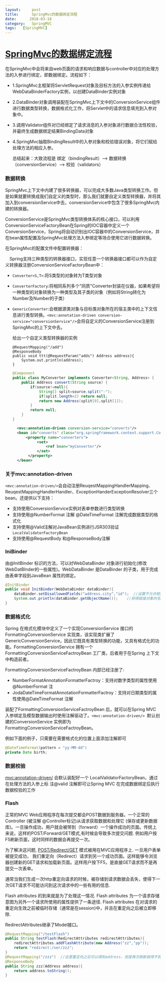 ```yaml
---
layout:     post
title:      SpringMvc的数据绑定流程
date:      2018-03-18
category:   SpringMVC
tags:   [SpringMVC]
---
```


# [SpringMvc的数据绑定流程](http://www.cnblogs.com/hujingwei/p/5349296.html)

在SpringMvc中会将来自web页面的请求和响应数据与controller中对应的处理方法的入参进行绑定，即数据绑定。流程如下：
- 1.SpringMvc主框架将ServletRequest对象及目标方法的入参实例传递给WebDataBinderFactory实例，以创建DataBinder实例对象

- 2.DataBinder对象调用装配在SpringMvc上下文中的ConversionService组件进行数据类型转换，数据格式化工作，将Servlet中的请求信息填充到入参对象中。

- 3.调用Validator组件对已经绑定了请求消息的入参对象进行数据合法性校验，并最终生成数据绑定结果BindingData对象

- 4.SpringMvc抽取BindingResult中的入参对象和校验错误对象，将它们赋给处理方法的相应入参。

  总结起来：大致流程是  绑定（bindingResult）-->  数据转换（conversionService）--> 校验（validators）

### **数据转换**

​    SpringMvc上下文中内建了很多转换器，可以完成大多数Java类型转换工作。但是如果就要转换成我们自定义的类型时，那么我们就要自定义类型转换器，并将其加入到conversionService中去，conversionService中包含了很多SpringMvc内建的转换器。

​    ConversionService是SpringMvc类型转换体系的核心接口，可以利用ConversionServiceFactoryBean在Spring的IOC容器中定义一个ConversionService，Spring将自动识别出IOC容器中的ConversionService，并在bean属性配置及SpringMvc处理方法入参绑定等场合使用它进行数据转换。

在SpringMvc的配置文件中配置转换器：

　Spring支持三种类型的转换器接口，实现任意一个转换器接口都可以作为自定义转换器注册ConversionServiceFactoryBean中：

- `Converter<S,T>`:将S类型的对象转为T类型对象

- `ConverterFactory`:将相同系列多个"同质"Converter封装在仪器，如果希望将一种类型的对象转换为一种类型及其子类的对象（例如将String转化为Number及Number的子类）

- `GenericConverter`:会根据源类对象与目标类对象所在的宿主类中的上下文信息进行类型转换。`<mvc:annotation-driven conversion-service="conversionService"/>`会将自定义的ConversionService注册到SpringMvc的上下文中去。

  给出一个自定义类型转换器的实例

  ```
  @RequestMapping("/add")
  @ResponseBody
  public void ttt(@RequestParam("adds") Address address){
      System.out.println(address);
  }
  ```
  ```Java
  @Component
  public class MyConverter implements Converter<String, Address> {
      public Address convert(String source) {
          if(source!=null){
              String[] split=source.split("-");
              if(split.length<2) return null;
              return new Address(split[0],split[1]);
          }
          return null;
      }
  }
  ```
  ```XML
    <mvc:annotation-driven conversion-service="converts"/>
    <bean id="converts" class="org.springframework.context.support.ConversionServiceFactoryBean">
        <property name="converters">
             <set>
                 <ref bean="myConverter"/>
             </set>
         </property>
    </bean>　
  ```


### 关于mvc:annotation-driven

`<mvc:annotation-driven/>`会自动注册ReuqestMappingHandlerMapping、ReuqestMappingHandlerHandler、ExceptionHanderExceptionResolver三个bean。还提供以下支持：

- 支持使用ConversionService实例对表单参数进行类型转换
- 支持使用@NumberFormat 注解 @DateTimeFormat 注解完成数据类型的格式化
- 支持使用@Valid注解对JavaBean实例进行JSR303验证  `LocalValidatorFactoryBean`
- 支持使用@RequestBody 和@ResponseBody注解


###  IniBinder

由@InitBinder 标识的方法，可以对WebDataBinder 对象进行初始化(修改WebDatBInder的一些属性)。WebDataBinder 是DataBinder 的子类，用于完成由表单字段到JavaBean 属性的绑定。

```java
@InitBinder
public void InitBinder(WebDataBinder dataBinder){
    dataBinder.setDisallowedFields("address.city","id");  //设置不允许赋值的域的名称
    System.out.println(dataBinder.getObjectName());    //获得赋值对象的名字
}
```

### 数据格式化

Spring 在格式化模块中定义了一个实现ConversionService 接口的FormattingConversionService 实现类，该实现类扩展了GenericConversionService，因此它既具有类型转换的功能，又具有格式化的功能。FormattingConversionService 拥有一个FormattingConversionServiceFactroyBean 工厂类，后者用于在Spring 上下文中构造前者。

FormattingConversionServiceFactroyBean 内部已经注册了:

- NumberFormatAnnotationFormatterFactroy：支持对数字类型的属性使用@NumberFormat 注
- JodaDateTimeFormatAnnotationFormatterFactroy：支持对日期类型的属性使用@DateTimeFormat 注解

装配了FormattingConversionServiceFactroyBean 后，就可以在Spring MVC 入参绑定及模型数据输出时使用注解驱动了。`<mvc:annotation-driven/> `默认创建的ConversionService 实例即为FormattingConversionServiceFactroyBean。

例如下面的例子，只需要在需要格式化的位置上面添加注解即可

```java
@DateTimeFormat(pattern = "yy-MM-dd")
private Date birth;
```

### 数据校验

<mvc:annotation-driven/> 会默认装配好一个
LocalValidatorFactoryBean，通过在处理方法的入参上标
注@valid 注解即可让Spring MVC 在完成数据绑定后执行
数据校验的工作

### Flash

正常的MVC Web应用程序在每次提交都会POST数据到服务器。一个正常的Controller (被注解 @Controller标记)从请求获取数据和处理它 (保存或更新数据库)。一旦操作成功，用户就会被带到（forward）一个操作成功的页面。传统上来说，这样的POST/Forward/GET模式,有时候会导致多次提交问题. 例如用户按F5刷新页面，这时同样的数据会再提交一次。

为了解决这问题, [POST/Redirect/GET](http://en.wikipedia.org/wiki/Post/Redirect/Get) 模式被用在MVC应用程序上. 一旦用户表单被提交成功， 我们重定向（Redirect）请求到另一个成功页面。这样能够令浏览器创建新的GET请求和加载新页面。这样用户按下F5，是直接GET请求而不是再提交一次表单。

通常当我们生成一次http重定向请求的时候，被存储到请求数据会丢失，使得下一次GET请求不可能访问到这次请求中的一些有用的信息.

Flash attributes 的到来就是为了处理这一情况. Flash attributes 为一个请求存储意图为另外一个请求所使用的属性提供了一条途径. Flash attributes 在对请求的重定向生效之前被临时存储（通常是在session)中，并且在重定向之后被立即移除.

RedirectAttributes继承了Model接口。

```Java
@RequestMapping("/testFlash")
public String testFlash(RedirectAttributes redirectAttributes){
    redirectAttributes.addFlashAttribute(new Address("zz","pp"));
    return "redirect:/ser/zzz";
}
@RequestMapping("/zzz")  //这里重定向之后可以得到address，但是再次刷新就得不到了，因为Flash attributes在重定向之后就被移除了
@ResponseBody
public String zzz(Address address){
    return address.toString();
}
```

